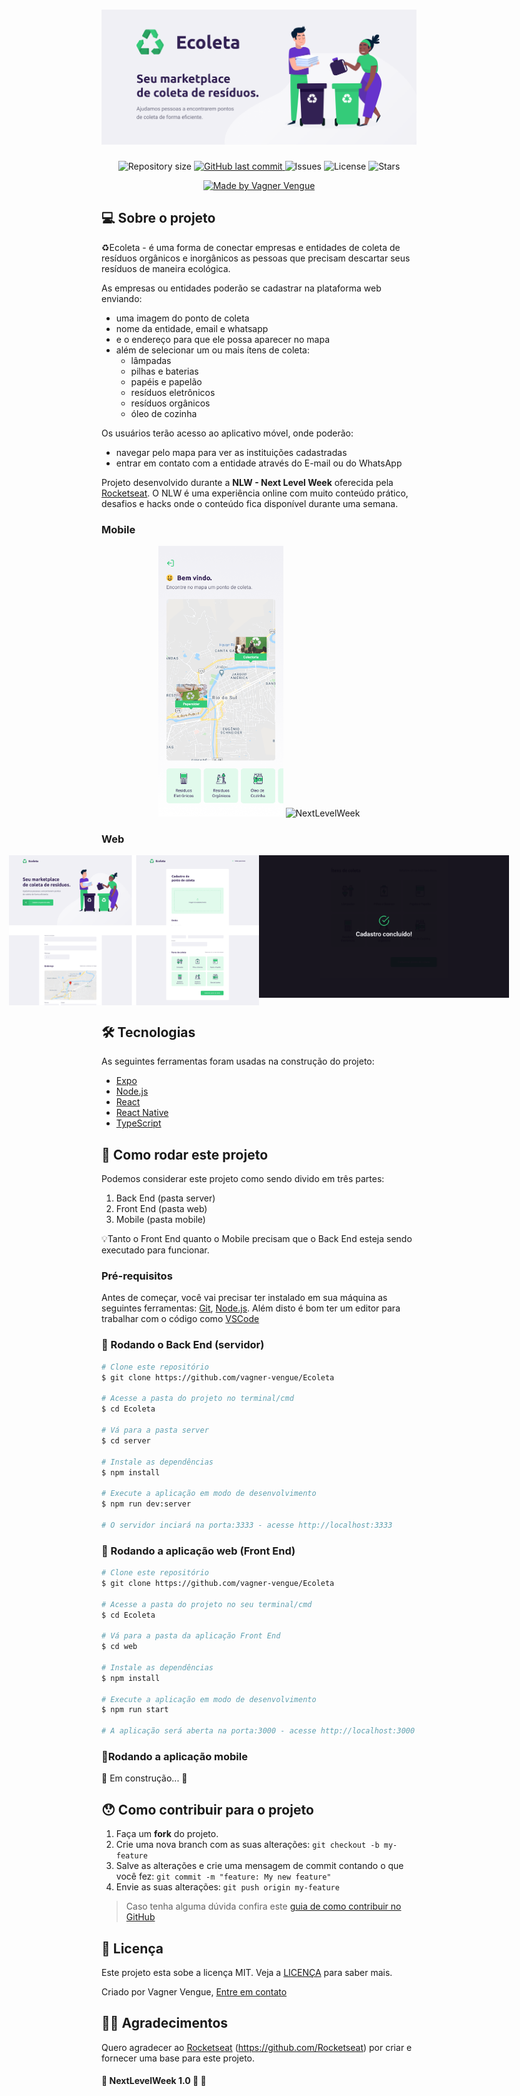 <h1 align="center">
    <img alt="NextLevelWeek" title="#NextLevelWeek" src="./github-assets/banner.png" />
</h1>

<p align="center">
  <!-- Repo size -->
  <img alt="Repository size" src="https://img.shields.io/github/repo-size/vagner-vengue/Ecoleta?color=2304D361">

  <!-- Last commit-->
  <a href="https://github.com/vagner-vengue/Ecoleta/commits/master">
    <img alt="GitHub last commit" src="https://img.shields.io/github/go-mod/go-version/vagner-vengue/Ecoleta/master?color=2304D361&label=last%20commit">
  </a>
  
  <!-- Issues-->
  <a href="https://github.com/vagner-vengue/ecoleta/issues" style="text-decoration: none">
    <img alt="Issues" src="https://img.shields.io/github/issues-raw/vagner-vengue/Ecoleta?color=2304D361" />
  </a>
  
  <!-- License -->
  <a href="LICENSE" style="text-decoration: none">
    <img alt="License" src="https://img.shields.io/github/license/vagner-vengue/Ecoleta?color=2304D361" />
  </a>
  
  <!-- Stars -->
  <a href="https://github.com/vagner-vengue/Ecoleta/stargazers" style="text-decoration: none" >
    <img alt="Stars" src="https://img.shields.io/github/stars/vagner-vengue/Ecoleta?style=social" />
  </a>
</p>

<p align="center">
  <!-- Made By -->
  <a href="http://br.linkedin.com/in/vagner-vengue-aa8b5b19">
    <img alt="Made by Vagner Vengue" src="https://img.shields.io/badge/made%20by-vagner--vengue-2304D361">
  </a>
</p>

## 💻 Sobre o projeto

♻️Ecoleta - é uma forma de conectar empresas e entidades de coleta de resíduos orgânicos e inorgânicos as pessoas que precisam descartar seus resíduos de maneira ecológica.

As empresas ou entidades poderão se cadastrar na plataforma web enviando:
- uma imagem do ponto de coleta
- nome da entidade, email e whatsapp
- e o endereço para que ele possa aparecer no mapa
- além de selecionar um ou mais ítens de coleta: 
  - lâmpadas
  - pilhas e baterias
  - papéis e papelão
  - resíduos eletrônicos
  - resíduos orgânicos
  - óleo de cozinha

Os usuários terão acesso ao aplicativo móvel, onde poderão:
- navegar pelo mapa para ver as instituições cadastradas
- entrar em contato com a entidade através do E-mail ou do WhatsApp

Projeto desenvolvido durante a **NLW - Next Level Week** oferecida pela [Rocketseat](rs).
O NLW é uma experiência online com muito conteúdo prático, desafios e hacks onde o conteúdo fica disponível durante uma semana.


### Mobile

<p align="center">
  <img alt="NextLevelWeek" title="#NextLevelWeek" src="./github-assets/home-mobile.png" width="200px">

  <img alt="NextLevelWeek" title="#NextLevelWeek" src="./github-assets/detalhes-mobile.svg" width="200px">
</p>

### Web

<p align="center" style="display: flex; align-items: flex-start; justify-content: center;">
  <img alt="NextLevelWeek" title="#NextLevelWeek" src="./github-assets/web.svg" width="400px">

  <img alt="NextLevelWeek" title="#NextLevelWeek" src="./github-assets/sucesso-web.svg" width="400px">
</p>

## 🛠 Tecnologias

As seguintes ferramentas foram usadas na construção do projeto:

- [Expo][expo]
- [Node.js][nodejs]
- [React][reactjs]
- [React Native][rn]
- [TypeScript][typescript]


## 🚀 Como rodar este projeto

Podemos considerar este projeto como sendo divido em três partes:
1. Back End (pasta server) 
2. Front End (pasta web)
3. Mobile (pasta mobile)

💡Tanto o Front End quanto o Mobile precisam que o Back End esteja sendo executado para funcionar.

### Pré-requisitos

Antes de começar, você vai precisar ter instalado em sua máquina as seguintes ferramentas:
[Git](https://git-scm.com), [Node.js][nodejs]. 
Além disto é bom ter um editor para trabalhar com o código como [VSCode][vscode]

### 🎲 Rodando o Back End (servidor)

```bash
# Clone este repositório
$ git clone https://github.com/vagner-vengue/Ecoleta

# Acesse a pasta do projeto no terminal/cmd
$ cd Ecoleta

# Vá para a pasta server
$ cd server

# Instale as dependências
$ npm install

# Execute a aplicação em modo de desenvolvimento
$ npm run dev:server

# O servidor inciará na porta:3333 - acesse http://localhost:3333 
```

### 🧭 Rodando a aplicação web (Front End)

```bash
# Clone este repositório
$ git clone https://github.com/vagner-vengue/Ecoleta

# Acesse a pasta do projeto no seu terminal/cmd
$ cd Ecoleta

# Vá para a pasta da aplicação Front End
$ cd web

# Instale as dependências
$ npm install

# Execute a aplicação em modo de desenvolvimento
$ npm run start

# A aplicação será aberta na porta:3000 - acesse http://localhost:3000
```

### 📱Rodando a aplicação mobile 

🚧 Em construção... 🚧

## 😯 Como contribuir para o projeto

1. Faça um **fork** do projeto.
2. Crie uma nova branch com as suas alterações: `git checkout -b my-feature`
3. Salve as alterações e crie uma mensagem de commit contando o que você fez: `git commit -m "feature: My new feature"`
4. Envie as suas alterações: `git push origin my-feature`
> Caso tenha alguma dúvida confira este [guia de como contribuir no GitHub](https://github.com/firstcontributions/first-contributions)


## 📝 Licença

Este projeto esta sobe a licença MIT. Veja a [LICENÇA](license) para saber mais.

Criado por Vagner Vengue, [Entre em contato](https://br.linkedin.com/in/vagner-vengue-aa8b5b19)

## 🙏🏼 Agradecimentos
Quero agradecer ao [Rocketseat] (https://github.com/Rocketseat) por criar e fornecer uma base para este projeto.

<h4 align="left"> 
	🚧 NextLevelWeek 1.0 🚀 🚧
</h4>

[nodejs]: https://nodejs.org/
[typescript]: https://www.typescriptlang.org/
[expo]: https://expo.io/
[reactjs]: https://reactjs.org
[rn]: https://facebook.github.io/react-native/
[yarn]: https://yarnpkg.com/
[vscode]: https://code.visualstudio.com/
[vceditconfig]: https://marketplace.visualstudio.com/items?itemName=EditorConfig.EditorConfig
[license]: https://opensource.org/licenses/MIT
[vceslint]: https://marketplace.visualstudio.com/items?itemName=dbaeumer.vscode-eslint
[prettier]: https://marketplace.visualstudio.com/items?itemName=esbenp.prettier-vscode
[rs]: https://rocketseat.com.br
[Rocketseat]: https://rocketseat.com.br
